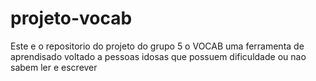 # projeto-vocab
Este e o repositorio do projeto do grupo 5 o VOCAB uma ferramenta de aprendisado voltado a pessoas idosas que possuem dificuldade ou nao sabem ler e escrever
